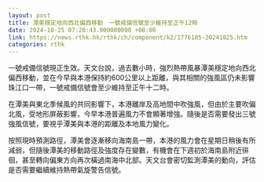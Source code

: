 ```yaml
---
layout: post
title: 潭美穩定地向西北偏西移動　一號戒備信號至少維持至正午12時
date: 2024-10-25 07:20:43.000000000 +08:00
link: https://news.rthk.hk/rthk/ch/component/k2/1776105-20241025.htm
categories: rthk
---
```


一號戒備信號現正生效。天文台說，過去數小時，強烈熱帶風暴潭美穩定地向西北偏西移動，並在今早與本港保持約600公里以上距離，與其相關的強風區仍未影響珠江口一帶，一號戒備信號會至少維持至正午十二時。

在潭美與東北季候風的共同影響下，本港離岸及高地間中吹強風，但由於主要吹偏北風，受地形屏蔽影響，今早本港普遍風力不會顯著增強。隨後是否需要發出三號強風信號，要視乎潭美與本港的距離及本地風力變化。

按照現時預測路徑，潭美會逐漸移向海南島一帶，本港的風力會在星期日稍後有所減弱，但隨後潭美的移動路徑及強度存在變數，有機會在下週初於海南島附近徘徊，甚至轉向偏東方向再次橫過南海中北部。天文台會密切監測潭美的動向，評估是否需要繼續維持熱帶氣旋警告信號。
